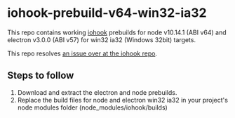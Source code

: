 # iohook-prebuild-v64-win32-ia32

This repo contains working [iohook](https://github.com/WilixLead/iohook) prebuilds for node v10.14.1 (ABI v64) and electron v3.0.0 (ABI v57) for win32 ia32 (Windows 32bit) targets.

This repo resolves [an issue over at the iohook repo](https://github.com/WilixLead/iohook/issues/140).

## Steps to follow

1. Download and extract the electron and node prebuilds.
2. Replace the build files for node and electron win32 ia32 in your project's node modules folder (node_modules/iohook/builds)
